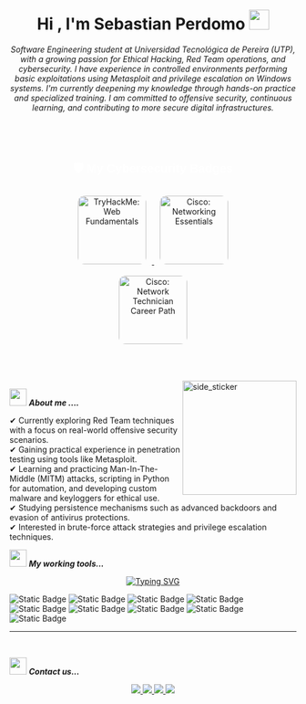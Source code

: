 <h1 align="center">Hi , I'm Sebastian Perdomo <img src="https://media.giphy.com/media/TEnXkcsHrP4YedChhA/giphy.gif" width="35"></h1>







<p align="center">


  <em>
    Software Engineering student at Universidad Tecnológica de Pereira (UTP), with a growing passion for Ethical Hacking, Red Team operations, and cybersecurity. I have experience in controlled environments performing basic exploitations using Metasploit and privilege escalation on Windows systems. I'm currently deepening my knowledge through hands-on practice and specialized training. I am committed to offensive security, continuous learning, and contributing to more secure digital infrastructures.
  </em> 
  <br>





<!-- Contenedor con fondo animado -->
<div align="center" style="background-image: url('https://i.pinimg.com/originals/6b/09/4c/6b094cc3b0d61d9f9a534d5768efea97.gif'); background-size: cover; background-position: center; padding: 40px; border-radius: 15px;">

  <!-- Título -->
  <h2 style="color: white; font-family: Arial, sans-serif;">🛡️ My Cybersecurity Badges</h2>

  <!-- Insignias -->
  <p>
    <a href="https://www.credly.com/badges/8cdbcb33-757b-4717-a51e-647fe6bb5fca" target="_blank">
      <img src="https://images.credly.com/size/340x340/images/88316fe8-5651-4e61-a6be-5be1558f049e/image.png" alt="TryHackMe: Web Fundamentals" width="120" style="margin: 10px; border-radius: 12px;">
    </a>
    <a href="https://www.credly.com/org/cisco/badge/networking-essentials" target="_blank">
      <img src="https://images.credly.com/size/340x340/images/d7f73336-9adb-4833-a602-761837a33ba3/NetworkingEssentials-01.png" alt="Cisco: Networking Essentials" width="120" style="margin: 10px; border-radius: 12px;">
    </a>
    <a href="https://www.credly.com/org/cisco/badge/network-technician-career-path" target="_blank">
      <img src="https://images.credly.com/size/340x340/images/978f88dc-c247-4093-9d39-6efac3651297/image.png" alt="Cisco: Network Technician Career Path" width="120" style="margin: 10px; border-radius: 12px;">
    </a>
  </p>
</div>

  
<img align="right" width=200px height=200px alt="side_sticker" src="https://media.giphy.com/media/TEnXkcsHrP4YedChhA/giphy.gif" />

<img src="https://media.giphy.com/media/iY8CRBdQXODJSCERIr/giphy.gif" width="30px">&nbsp;***About me ....***

✔ Currently exploring Red Team techniques with a focus on real-world offensive security scenarios.<br>
✔ Gaining practical experience in penetration testing using tools like Metasploit.<br>
✔ Learning and practicing Man-In-The-Middle (MITM) attacks, scripting in Python for automation, and developing custom malware and keyloggers for ethical use.<br>
✔ Studying persistence mechanisms such as advanced backdoors and evasion of antivirus protections.<br>
✔ Interested in brute-force attack strategies and privilege escalation techniques.<br>
 

<img src="https://media.giphy.com/media/iY8CRBdQXODJSCERIr/giphy.gif" width="30px">&nbsp;***My working tools...***
  <p align="center">
    <a href="https://git.io/typing-svg"><img src="https://readme-typing-svg.demolab.com?font=Fira+Code&pause=1000&color=1EA900&center=true&vCenter=true&random=false&width=435&lines=Java;Jupyter;HTML;CSS;Sqlite;Matplotlib;Pandas;Numpy;Javascript;TensorFlow" alt="Typing SVG" /></a>
  </p>

![Static Badge](https://img.shields.io/badge/Linux-white?logo=Linux&logoColor=black)
![Static Badge](https://img.shields.io/badge/Kali%20Linux-white?logo=Kali%20Linux&logoColor=white&color=blue)
![Static Badge](https://img.shields.io/badge/Metasploit-blue?logo=metasploit&color=white)
![Static Badge](https://img.shields.io/badge/BurpSuite-blue?logo=burpsuite&color=white)
![Static Badge](https://img.shields.io/badge/MongoDB-%2347A248?logo=mongodb&logoColor=white)
![Static Badge](https://img.shields.io/badge/Python-%233776AB?logo=python&logoColor=white)
![Static Badge](https://img.shields.io/badge/Rust-white?logo=rust&logoColor=white&color=orange)
![Static Badge](https://img.shields.io/badge/Neovim-white?logo=Neovim&logoColor=white&color=%2357A143)
![Static Badge](https://img.shields.io/badge/Bash-white?logo=gnubash&logoColor=white&color=%23000000)




****

<br>

<p align="center">

<img src="https://media.giphy.com/media/iY8CRBdQXODJSCERIr/giphy.gif" width="30px">&nbsp;***Contact us...***

<p align="center">
  <a href="https://www.instagram.com/sebas.26.1/" target="_blank">
    <img src="https://img.shields.io/badge/Instagram-purple?logo=Instagram&logoColor=white" />
  </a>
  <a href="https://x.com/Sapr_wolf?t=y82TxAcLIT8SvQVKxqZ8Zw&s=09" target="_blank">
    <img src="https://img.shields.io/badge/Twitter-black?logo=x&logoColor=white" />
  </a>
  <a href="mailto:sapr262004@gmail.com" target="_blank">
    <img src="https://img.shields.io/badge/Gmail-%23EA4335?logo=gmail&logoColor=white" />
  </a>
  <a href="https://www.linkedin.com/in/sebastianapr26/" target="_blank">
    <img src="https://img.shields.io/badge/LinkedIn-%230A66C2?logo=linkedin&logoColor=white" />
  </a>
</p>

  




